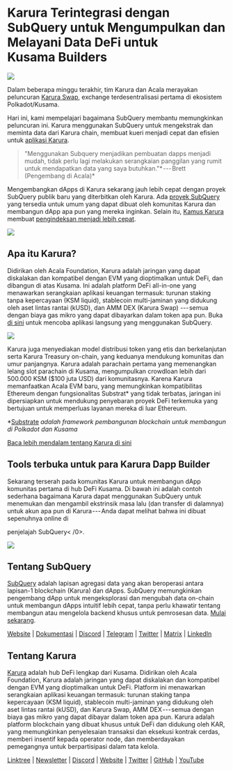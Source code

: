 # Karura Terintegrasi dengan SubQuery untuk Mengumpulkan dan Melayani Data DeFi untuk Kusama Builders

![](https://cdn-images-1.medium.com/max/1600/0*EBj5be1webNUchfi)

Dalam beberapa minggu terakhir, tim Karura dan Acala merayakan peluncuran [Karura Swap](https://apps.karura.network/), exchange terdesentralisasi pertama di ekosistem Polkadot/Kusama.

Hari ini, kami mempelajari bagaimana SubQuery membantu memungkinkan peluncuran ini. Karura menggunakan SubQuery untuk mengekstrak dan meminta data dari Karura chain, membuat kueri menjadi cepat dan efisien untuk [aplikasi Karura](https://apps.karura.network/).

> "Menggunakan Subquery menjadikan pembuatan dapps menjadi mudah, tidak perlu lagi melakukan serangkaian panggilan yang rumit untuk mendapatkan data yang saya butuhkan."* --- Brett (Pengembang di Acala)*

Mengembangkan dApps di Karura sekarang jauh lebih cepat dengan proyek SubQuery publik baru yang diterbitkan oleh Karura. Ada [proyek SubQuery](https://explorer.subquery.network/subquery/AcalaNetwork/karura) yang tersedia untuk umum yang dapat dibuat oleh komunitas Karura dan membangun dApp apa pun yang mereka inginkan. Selain itu, [Kamus Karura](https://explorer.subquery.network/subquery/AcalaNetwork/karura-dictionary) membuat [pengindeksan menjadi lebih cepat](https://subquery.medium.com/subquerys-just-got-a-lot-faster-with-the-dictionary-8a7a1447574).

![](https://cdn-images-1.medium.com/max/1600/1*vvI_pI93mhe4kzSNQ2yMoQ.png)

## Apa itu Karura?

Didirikan oleh Acala Foundation, Karura adalah jaringan yang dapat diskalakan dan kompatibel dengan EVM yang dioptimalkan untuk DeFi, dan dibangun di atas Kusama. Ini adalah platform DeFi all-in-one yang menawarkan serangkaian aplikasi keuangan termasuk: turunan staking tanpa kepercayaan (KSM liquid), stablecoin multi-jaminan yang didukung oleh aset lintas rantai (kUSD), dan AMM DEX (Karura Swap) --- semua dengan biaya gas mikro yang dapat dibayarkan dalam token apa pun. Buka [di sini](http://apps.karura.network) untuk mencoba aplikasi langsung yang menggunakan SubQuery.

![](https://cdn-images-1.medium.com/max/1600/0*g174RcFJwJcw2ITS)

Karura juga menyediakan model distribusi token yang etis dan berkelanjutan serta Karura Treasury on-chain, yang keduanya mendukung komunitas dan umur panjangnya. Karura adalah parachain pertama yang memenangkan lelang slot parachain di Kusama, mengumpulkan crowdloan lebih dari 500.000 KSM ($100 juta USD) dari komunitasnya. Karena Karura memanfaatkan Acala EVM baru, yang memungkinkan kompatibilitas Ethereum dengan fungsionalitas Substrat* yang tidak terbatas, jaringan ini dipersiapkan untuk mendukung penyebaran proyek DeFi terkemuka yang bertujuan untuk memperluas layanan mereka di luar Ethereum.

*[Substrate](http://substrate.dev/) *adalah framework pembangunan blockchain untuk membangun di Polkadot dan Kusama*

[Baca lebih mendalam tentang Karura di sini](https://medium.com/acalanetwork/countdown-to-karura-a-deep-dive-on-the-defi-hub-of-kusama-410066fc1e1f)

## Tools terbuka untuk para Karura Dapp Builder

Sekarang terserah pada komunitas Karura untuk membangun dApp komunitas pertama di hub DeFi Kusama. Di bawah ini adalah contoh sederhana bagaimana Karura dapat menggunakan SubQuery untuk menemukan dan mengambil ekstrinsik masa lalu (dan transfer di dalamnya) untuk akun apa pun di Karura --- Anda dapat melihat bahwa ini dibuat sepenuhnya online di

penjelajah SubQuery< /0>.</p> 

![](https://cdn-images-1.medium.com/max/1600/0*t6stH0LeQC8M5fSp)



## Tentang SubQuery

[SubQuery](https://subquery.network/) adalah lapisan agregasi data yang akan beroperasi antara lapisan-1 blockchain (Karura) dan dApps. SubQuery memungkinkan pengembang dApp untuk mengeksplorasi dan mengubah data on-chain untuk membangun dApps intuitif lebih cepat, tanpa perlu khawatir tentang membangun atau mengelola backend khusus untuk pemrosesan data. [Mulai sekarang](https://doc.subquery.network/).

[Website](https://subquery.network/) | [Dokumentasi](https://doc.subquery.network/) | [Discord](https://discord.com/invite/78zg8aBSMG) | [Telegram](https://t.me/subquerynetwork) | [Twitter](https://twitter.com/subquerynetwork) | [Matrix](https://matrix.to/#/#subquery:matrix.org) | [LinkedIn](https://www.linkedin.com/company/subquery)



## Tentang Karura

[Karura](http://acala.network/karura) adalah hub DeFi lengkap dari Kusama. Didirikan oleh Acala Foundation, Karura adalah jaringan yang dapat diskalakan dan kompatibel dengan EVM yang dioptimalkan untuk DeFi. Platform ini menawarkan serangkaian aplikasi keuangan termasuk: turunan staking tanpa kepercayaan (KSM liquid), stablecoin multi-jaminan yang didukung oleh aset lintas rantai (kUSD), dan Karura Swap, AMM DEX --- semua dengan biaya gas mikro yang dapat dibayar dalam token apa pun. Karura adalah platform blockchain yang dibuat khusus untuk DeFi dan didukung oleh KAR, yang memungkinkan penyelesaian transaksi dan eksekusi kontrak cerdas, memberi insentif kepada operator node, dan memberdayakan pemegangnya untuk berpartisipasi dalam tata kelola.

[Linktree](http://linktr.ee/karuranetwork) | [Newsletter](https://share.hsforms.com/1X9RxkXk-R62I0VNbATaDXw4h8qc) | [Discord](https://discord.gg/vdbFVCH) | [Website](http://acala.network/karura) | [Twitter](https://twitter.com/KaruraNetwork) | [GitHub](https://github.com/AcalaNetwork/Acala) | [YouTube](http://youtube.com/c/acalanetwork)